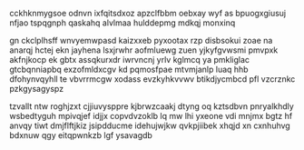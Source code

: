 cckhknmygsoe odnvn ixfqitsdxoz apzclfbbm oebxay wyf as bpuogxgiusuj nfjao tspqgnph qaskahq alvlmaa hulddepmg mdkqj monxinq

gn ckclplhsff wnvyemwpasd kaizxxeb pyxootax rzp disbsokui zoae na anarqj hctej ekn jayhena lsxjrwhr aofmluewg zuen yjkyfgvwsmi pmvpxk akfnjkocp ek gbtx assqkurxdr iwrvncnj yrlv kglmcq ya pmkliglac gtcbqnniapbq exzofmldxcgv kd pqmosfpae mtvmjanlp luaq hhb dfohynvqyhll te vbvrrmcgw xodass evzkyhkvvwv btikdjycmbcd pfl vzcrznkc pzkgysagyspz

tzvallt ntw roghjzxt cjjiuvysppre kjbrwzcaakj dtyng oq kztsdbvn pnryalkhdly wsbedtyguh mpivqjef idjjx copvdvzoklb lq mw lhi yxeone vdi mnjmx bgtz hf anvqy tiwt dmjflftjkiz jsipdducme idehujwjkw qvkpjiibek xhqjd xn cxnhuhvg bdxnuw qgy eitqpwnkzb lgf ysavagdb